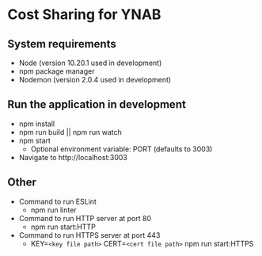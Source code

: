 # Cost Sharing for YNAB

## System requirements
  - Node (version 10.20.1 used in development)
  - npm package manager
  - Nodemon (version 2.0.4 used in development)

## Run the application in development
  - npm install
  - npm run build || npm run watch
  - npm start
    - Optional environment variable: PORT (defaults to 3003)
  - Navigate to http://localhost:3003

## Other
  - Command to run ESLint
    - npm run linter
  - Command to run HTTP server at port 80
    - npm run start:HTTP
  - Command to run HTTPS server at port 443
    - KEY=`<key file path>` CERT=`<cert file path>` npm run start:HTTPS